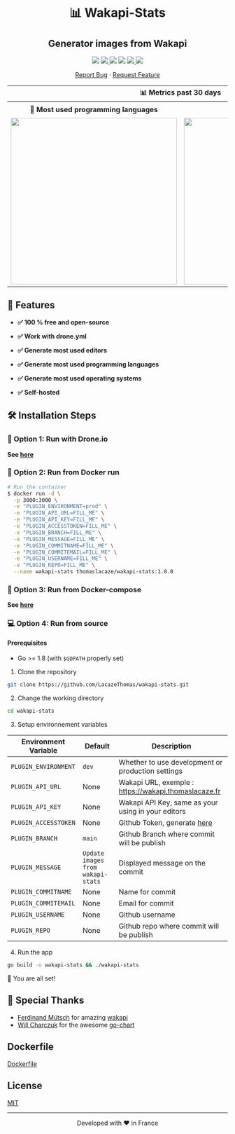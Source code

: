 <h1 align="center">
📊 Wakapi-Stats
</h1>

<h2 align="center">
Generator images from Wakapi
</h2>

<p align="center">

  <img src="https://badges.fw-web.space/github/v/release/lacazethomas/wakapi-stats">

  <a href="https://goreportcard.com/report/github.com/LacazeThomas/wakapi-stats">
    <img src="https://goreportcard.com/badge/github.com/LacazeThomas/wakapi-stats">
  </a>
  
  <img src="https://badges.fw-web.space/github/languages/code-size/lacazethomas/wakapi-stats">

  <img src="https://badges.fw-web.space/github/license/LacazeThomas/wakapi-stats">
  
  <a href="https://drone.thomaslacaze.fr/LacazeThomas/wakapi-stats">
    <img src="https://drone.thomaslacaze.fr/api/badges/LacazeThomas/wakapi-stats/status.svg">
  </a>

  <a href="https://coveralls.io/github/LacazeThomas/wakapi-stats?branch=main">
    <img src="https://coveralls.io/repos/github/LacazeThomas/wakapi-stats/badge.svg?branch=main">
  </a>
</p>

<p align="center">
    <a href="https://github.com/LacazeThomas/wakapi-stats/issues/new/choose">Report Bug</a>
    ·
    <a href="https://github.com/LacazeThomas/wakapi-stats/issues/new/choose">Request Feature</a>
</p>


<table>
  <tr>
    <th colspan="2" align="center">
      📊 Metrics past 30 days
    </th>
  </tr>
  <tr>
    <th>💬 Most used programming languages</th>
    <th>🛠️ Most used editors</th>
  </tr>
  <tr>
    <td align="center">
      <img alt="" width="380" src="https://raw.githubusercontent.com/LacazeThomas/LacazeThoma/main/languages.png">
      <img width="800" height="1" alt="">
    </td>
    <td align="center">
      <img alt="" width="380" src="https://raw.githubusercontent.com/LacazeThomas/LacazeThoma/main/editors.png">
      <img width="800" height="1" alt="">
    </td>
  </tr>
</table>

## 🧐 Features

- **✅ 100 % free and open-source**

- **✅ Work with drone.yml**

- **✅ Generate most used editors**

- **✅ Generate most used programming languages**

- **✅ Generate most used operating systems**

- **✅ Self-hosted**


## 🛠️ Installation Steps

### 🐳 Option 1: Run with Drone.io
**See [here](https://github.com/LacazeThomas/LacazeThomas/blob/main/.drone.yml)** 

### 🐳 Option 2: Run from Docker run 
```bash
# Run the container
$ docker run -d \
  -p 3000:3000 \
  -e "PLUGIN_ENVIRONMENT=prod" \
  -e "PLUGIN_API_URL=FILL_ME" \
  -e "PLUGIN_API_KEY=FILL_ME" \
  -e "PLUGIN_ACCESSTOKEN=FILL_ME" \
  -e "PLUGIN_BRANCH=FILL_ME" \
  -e "PLUGIN_MESSAGE=FILL_ME" \
  -e "PLUGIN_COMMITNAME=FILL_ME" \
  -e "PLUGIN_COMMITEMAIL=FILL_ME" \
  -e "PLUGIN_USERNAME=FILL_ME" \
  -e "PLUGIN_REPO=FILL_ME" \
  --name wakapi-stats thomaslacaze/wakapi-stats:1.0.0
```

### 🐳 Option 3: Run from Docker-compose
**See [here](https://github.com/LacazeThomas/wakapi-stats/blob/main/docker-compose.yml)** 

### 💻 Option 4: Run from source
#### Prerequisites
* Go >= 1.8 (with `$GOPATH` properly set)

1. Clone the repository

```bash
git clone https://github.com/LacazeThomas/wakapi-stats.git
```

2. Change the working directory

```bash
cd wakapi-stats
```

3. Setup environnement variables

| Environment Variable      | Default      | Description                                                         |
|---------------------------|--------------|---------------------------------------------------------------------|
| `PLUGIN_ENVIRONMENT`               | `dev`          | Whether to use development or production settings                  |
| `PLUGIN_API_URL`               | None          | Wakapi URL, exemple : https://wakapi.thomaslacaze.fr                  |
| `PLUGIN_API_KEY`               | None          | Wakapi API Key, same as your using in your editors                  |
| `PLUGIN_ACCESSTOKEN`               | None          | Github Token, generate [here](https://github.com/settings/tokens)                  |
| `PLUGIN_BRANCH`               | `main`          | Github Branch where commit will be publish                  |
| `PLUGIN_MESSAGE`               | `Update images from wakapi-stats`          | Displayed message on the commit                  |
| `PLUGIN_COMMITNAME`               | None          | Name for commit                   |
| `PLUGIN_COMMITEMAIL`               | None          | Email for commit                  |
| `PLUGIN_USERNAME`               | None          | Github username                  |
| `PLUGIN_REPO`               | None          | Github repo where commit will be publish                  |


4. Run the app

```bash
go build -o wakapi-stats && ./wakapi-stats
```

🌟 You are all set!


## 🙇 Special Thanks

- [Ferdinand Mütsch](https://github.com/muety) for amazing [wakapi](https://github.com/muety/wakapi)
- [Will Charczuk](https://github.com/wcharczuk) for the awesome [go-chart](https://github.com/wcharczuk/go-chart)


## Dockerfile

<a href="https://github.com/LacazeThomas/wakapi-stats/blob/main/Dockerfile">Dockerfile</a>
## License

<a href="https://github.com/LacazeThomas/wakapi-stats/blob/main/LICENSE">MIT</a>

<hr>
<p align="center">
Developed with ❤️ in France 
</p>

